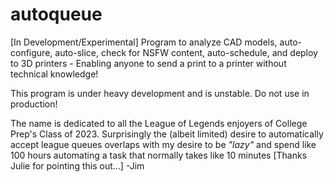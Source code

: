 # autoqueue
[In Development/Experimental] Program to analyze CAD models, auto-configure, auto-slice, check for NSFW content, auto-schedule, and deploy to 3D printers - Enabling anyone to send a print to a printer without technical knowledge!

This program is under heavy development and is unstable. Do not use in production!

The name is dedicated to all the League of Legends enjoyers of College Prep's Class of 2023. Surprisingly the (albeit limited) desire to automatically accept league queues overlaps with my desire to be *"lazy"* and spend like 100 hours automating a task that normally takes like 10 minutes [Thanks Julie for pointing this out...] -Jim
